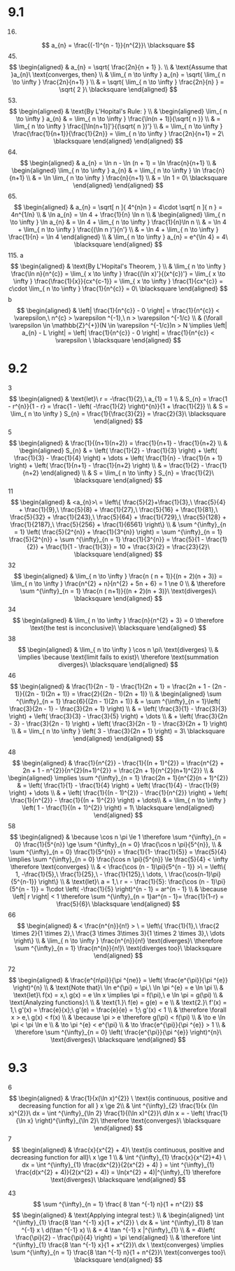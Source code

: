 # 9.1
16.
$$
a_{n} = \frac{(-1)^{n - 1}}{n^{2}}\ \blacksquare
$$
45.
$$
\begin{aligned}
 & a_{n} = \sqrt{ \frac{2n}{n + 1} }. \\
 & \text{Assume that }a_{n}\ \text{converges, then} \\
 & \lim_{ n \to \infty } a_{n} = \sqrt{ \lim_{ n \to \infty } \frac{2n}{n+1} } \\
 & = \sqrt{ \lim_{ n \to \infty } \frac{2n}{n} } = \sqrt{ 2 }\ \blacksquare
\end{aligned}
$$
53.
$$
\begin{aligned}
 & \text{By L'Hopital's Rule: } \\
 & \begin{aligned}
\lim_{ n \to \infty } a_{n} & = \lim_{ n \to \infty } \frac{\ln(n + 1)}{\sqrt{ n }} \\
 & = \lim_{ n \to \infty } \frac{[\ln(n+1)]'}{(\sqrt{ n })'} \\
 & = \lim_{ n \to \infty } \frac{\frac{1}{n+1}}{\frac{1}{2n}} = \lim_{ n \to \infty } \frac{2n}{n+1} = 2\ \blacksquare
\end{aligned}
\end{aligned}
$$
64.
$$
\begin{aligned}
 & a_{n} = \ln n - \ln (n + 1) = \ln \frac{n}{n+1} \\
 & \begin{aligned}
\lim_{ n \to \infty } a_{n} & = \lim_{ n \to \infty } \ln \frac{n}{n+1} \\
 & = \ln \lim_{ n \to \infty } \frac{n}{n+1} \\
 & = \ln 1 = 0\ \blacksquare
\end{aligned}
\end{aligned}
$$
65.
$$
\begin{aligned}
 & a_{n} = \sqrt[ n ]{ 4^{n}n } = 4\cdot \sqrt[ n ]{ n } = 4n^{1/n} \\
 & \ln a_{n} = \ln 4 + \frac{1}{n} \ln n \\
 & \begin{aligned}
\lim_{ n \to \infty } \ln a_{n} & = \ln 4 + \lim_{ n \to \infty } \frac{1}{n}\ln n \\
 & = \ln 4 + \lim_{ n \to \infty } \frac{(\ln n )'}{n'} \\
 & = \ln 4 + \lim_{ n \to \infty } \frac{1}{n} = \ln 4
\end{aligned} \\
 & \lim_{ n \to \infty } a_{n} = e^{\ln 4} = 4\ \blacksquare
\end{aligned}
$$
115.
a
$$
\begin{aligned}
 & \text{By L'Hopital's Theorem, }  \\
 & \lim_{ n \to \infty } \frac{\ln n}{n^{c}} = \lim_{ x \to \infty } \frac{(\ln x)'}{(x^{c})'} = \lim_{ x \to \infty } \frac{\frac{1}{x}}{cx^{c-1}} = \lim_{ x \to \infty } \frac{1}{cx^{c}} = c\cdot \lim_{ n \to \infty } \frac{1}{n^{c}} = 0\ \blacksquare
\end{aligned}
$$
b
$$
\begin{aligned}
 & \left| \frac{1}{n^{c}} - 0 \right| = \frac{1}{n^{c}} < \varepsilon,\ n^{c} > \varepsilon ^{-1},\ n > \varepsilon ^{-1/c} \\
 & (\forall \varepsilon \in \mathbb{Z}^{+})(N \in \varepsilon ^{-1/c})n > N \implies \left| a_{n} - L  \right|  = \left|  \frac{1}{n^{c}} - 0  \right| = \frac{1}{n^{c}} < \varepsilon \ \blacksquare
\end{aligned}
$$
# 9.2
3
$$
\begin{aligned}
 & \text{let}\ r = -\frac{1}{2},\ a_{1} = 1 \\
 & S_{n} = \frac{1 - r^{n}}{1 - r} = \frac{1 - \left( -\frac{1}{2} \right)^{n}}{1 + \frac{1}{2}} \\
 & S = \lim_{ n \to \infty } S_{n} = \frac{1}{\frac{3}{2}} = \frac{2}{3}\ \blacksquare
\end{aligned}
$$
5
$$
\begin{aligned}
 & \frac{1}{(n+1)(n+2)} = \frac{1}{n+1} - \frac{1}{n+2} \\
 & \begin{aligned}
S_{n} & = \left( \frac{1}{2} - \frac{1}{3} \right) + \left( \frac{1}{3} - \frac{1}{4} \right) + \dots + \left( \frac{1}{n} - \frac{1}{n + 1} \right) + \left( \frac{1}{n+1} - \frac{1}{n+2} \right) \\
 & = \frac{1}{2} - \frac{1}{n+2}
\end{aligned} \\
 & S = \lim_{ n \to \infty } S_{n} = \frac{1}{2}\ \blacksquare
\end{aligned}
$$
11
$$
\begin{aligned}
 & <a_{n}>\ = \left\{  \frac{5}{2}+\frac{1}{3},\ \frac{5}{4} + \frac{1}{9},\ \frac{5}{8} + \frac{1}{27},\ \frac{5}{16} + \frac{1}{81},\ \frac{5}{32} + \frac{1}{243},\ \frac{5}{64} + \frac{1}{729},\ \frac{5}{128} + \frac{1}{2187},\ \frac{5}{256} + \frac{1}{6561}  \right\} \\
 & \sum ^{\infty}_{n = 1} \left( \frac{5}{2^{n}} + \frac{1}{3^{n}} \right) = \sum ^{\infty}_{n = 1} \frac{5}{2^{n}} + \sum ^{\infty}_{n = 1} \frac{1}{3^{n}} = \frac{5}{1 - \frac{1}{2}} + \frac{1}{1 - \frac{1}{3}} = 10 + \frac{3}{2} = \frac{23}{2}\ \blacksquare
\end{aligned}
$$
32
$$
\begin{aligned}
 & \lim_{ n \to \infty } \frac{n ( n + 1)}{(n + 2)(n + 3)} = \lim_{ n \to \infty } \frac{n^{2} + n}{n^{2} + 5n + 6} = 1 \ne 0 \\
 & \therefore \sum ^{\infty}_{n = 1} \frac{n ( n+1)}{(n + 2)(n + 3)}\ \text{diverges}\ \blacksquare
\end{aligned}
$$
34
$$
\begin{aligned}
 & \lim_{ n \to \infty } \frac{n}{n^{2} + 3} = 0 \therefore \text{the test is inconclusive}\ \blacksquare
\end{aligned}
$$
38
$$
\begin{aligned}
 & \lim_{ n \to \infty } \cos n \pi\  \text{diverges} \\
 & \implies \because \text{limit fails to exist}\ \therefore \text{summation diverges}\ \blacksquare
\end{aligned}
$$
46
$$
\begin{aligned}
 & \frac{1}{2n - 1} - \frac{1}{2n + 1} = \frac{2n + 1 - (2n - 1)}{(2n - 1)(2n + 1)} = \frac{2}{(2n - 1)(2n + 1)} \\
  & \begin{aligned}
\sum ^{\infty}_{n = 1} \frac{6}{(2n - 1)(2n + 1)} & = \sum ^{\infty}_{n = 1}\left( \frac{3}{2n - 1} - \frac{3}{2n + 1} \right) \\
 & = \left( \frac{3}{1} - \frac{3}{3} \right) + \left( \frac{3}{3} - \frac{3}{5} \right) + \dots \\
 & + \left( \frac{3}{2n - 3} - \frac{3}{2n - 1} \right) + \left( \frac{3}{2n - 1} - \frac{3}{2n + 1} \right) \\
 & = \lim_{ n \to \infty } \left( 3 - \frac{3}{2n + 1} \right) = 3\ \blacksquare
\end{aligned}
\end{aligned}
$$

48
$$
\begin{aligned}
 & \frac{1}{n^{2}} - \frac{1}{(n + 1)^{2}} = \frac{n^{2} + 2n + 1 - n^{2}}{n^{2}(n+1)^{2}} = \frac{2n + 1}{n^{2}(n+1)^{2}} \\
 &  \begin{aligned}
 \implies \sum ^{\infty}_{n = 1} \frac{2n + 1}{n^{2}(n + 1)^{2}}  & = \left(  \frac{1}{1} - \frac{1}{4} \right) + \left( \frac{1}{4} - \frac{1}{9} \right) + \dots \\
 & + \left( \frac{1}{(n - 1)^{2}} - \frac{1}{n^{2}} \right) + \left( \frac{1}{n^{2}} - \frac{1}{(n + 1)^{2}} \right) + \dots\\
 & = \lim_{ n \to \infty } \left( 1 - \frac{1}{(n + 1)^{2}} \right) = 1\ \blacksquare
\end{aligned}
\end{aligned}
$$
58
$$
\begin{aligned}
 & \because \cos n \pi \le 1 \therefore \sum ^{\infty}_{n = 0} \frac{1}{5^{n}} \ge \sum ^{\infty}_{n = 0} \frac{\cos n \pi}{5^{n}}, \\
 & \sum ^{\infty}_{n = 0} \frac{1}{5^{n}} = \frac{1}{1- \frac{1}{5}} = \frac{5}{4} \implies \sum ^{\infty}_{n = 0} \frac{\cos n \pi}{5^{n}} \le \frac{5}{4} < \infty \therefore \text{converges}  \\
 & < \frac{\cos (n - 1)\pi}{5^{n - 1}} >\ = \left\{  1, -\frac{1}{5},\ \frac{1}{25},\ - \frac{1}{125},\ \dots, \ \frac{\cos(n-1)\pi}{5^{n-1}}  \right\} \\
 & \text{let}\ a = 1,\ r = - \frac{1}{5}: \frac{\cos (n - 1)\pi}{5^{n - 1}} = 1\cdot \left( -\frac{1}{5} \right)^{n - 1} = ar^{n - 1} \\
 & \because \left| r \right| < 1 \therefore \sum ^{\infty}_{n = 1}ar^{n - 1}= \frac{1}{1-r} = \frac{5}{6}\ \blacksquare
\end{aligned}
$$
66
$$
\begin{aligned}
 & < \frac{n^{n}}{n!} > \ = \left\{   \frac{1}{1},\ \frac{2 \times 2}{1 \times 2},\ \frac{3 \times 3\times 3}{1 \times 2 \times 3},\ \dots  \right\} \\
 & \lim_{ n \to \infty } \frac{n^{n}}{n!} \text{diverges}\ \therefore \sum ^{\infty}_{n = 1} \frac{n^{n}}{n!}\ \text{diverges too}\ \blacksquare
\end{aligned}
$$

72
$$
\begin{aligned}
 & \frac{e^{n\pi}}{\pi ^{ne}} = \left( \frac{e^{\pi}}{\pi ^{e}} \right)^{n} \\
 & \text{Note that}\ \ln e^{\pi} = \pi,\ \ln \pi ^{e} = e \ln \pi \\
 & \text{let}\ f(x) = x,\ g(x) = e \ln x \implies \pi = f(\pi),\ e \ln \pi = g(\pi) \\
 & \text{Analyzing functions}:\  \\
 & \text{1.}\ f(e) = g(e) = e \\
 & \text{2.}\ f'(x) = 1,\ g'(x) = \frac{e}{x};\ g'(e) = \frac{e}{e} = 1;\ g'(x) < 1 \\
 & \therefore \forall x > e,\ g(x) < f(x) \\
 & \because \pi > e \therefore g(\pi) < f(\pi) \\
 & \to e \ln \pi < \pi \ln e \\
 & \to \pi ^{e} < e^{\pi} \\
 & \to \frac{e^{\pi}}{\pi ^{e}} > 1 \\
 & \therefore \sum ^{\infty}_{n = 0} \left( \frac{e^{\pi}}{\pi ^{e}} \right)^{n}\ \text{diverges}\ \blacksquare
\end{aligned}
$$
# 9.3
6
$$
\begin{aligned}
 & \frac{1}{x(\ln x)^{2}} \ \text{is continuous, positive and decreasing function for all } x \ge 2\\
 &  \int ^{\infty}_{2} \frac{1}{x (\ln x)^{2}}\ dx = \int ^{\infty}_{\ln 2} \frac{1}{(\ln x)^{2}}\ d\ln x = - \left( \frac{1}{\ln x} \right)^{\infty}_{\ln 2}\ \therefore \text{converges}\ \blacksquare
\end{aligned}
$$
7
$$
\begin{aligned}
 & \frac{x}{x^{2} + 4}\ \text{is continuous, positive and decreasing function for all}\ x \ge 1 \\
 & \int ^{\infty}_{1} \frac{x}{x^{2}+4} \ dx = \int ^{\infty}_{1} \frac{dx^{2}}{2(x^{2} + 4) } = \int ^{\infty}_{1} \frac{d(x^{2} + 4)}{2(x^{2} + 4)} = \ln(x^{2} + 4)|^{\infty}_{1} \therefore \text{diverges}\ \blacksquare
\end{aligned}
$$

43
$$
\sum ^{\infty}_{n = 1} \frac{ 8 \tan ^{-1} n}{1 + n^{2}}
$$
$$
\begin{aligned}
 & \text{Applying integral test:} \\
 & \begin{aligned}
 \int ^{\infty}_{1} \frac{8 \tan ^{-1} x}{1 + x^{2}} \ dx & = \int ^{\infty}_{1} 8 \tan ^{-1} x \ d(\tan ^{-1} x) \\
 & = 4 \tan ^{-1} x |^{\infty}_{1} \\
 & = 4\left( \frac{\pi}{2} - \frac{\pi}{4} \right) = \pi
\end{aligned} \\
 & \therefore \int ^{\infty}_{1} \frac{8 \tan ^{-1} x}{1 + x^{2}}\ dx \ \text{converges} \implies \sum ^{\infty}_{n = 1} \frac{8 \tan ^{-1} n}{1 + n^{2}}\ \text{converges too}\ \blacksquare
\end{aligned}
$$